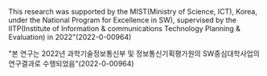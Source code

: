 This research was supported by the MIST(Ministry of Science, ICT), Korea, under the National Program for Excellence in SW), 
supervised by the IITP(Institute of Information & communications Technology Planning & Evaluation) in 2022"(2022-0-00964)

"본 연구는 2022년 과학기술정보통신부 및 정보통신기획평가원의 SW중심대학사업의 연구결과로 수행되었음"(2022-0-00964)